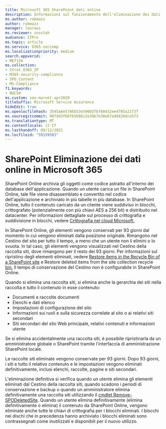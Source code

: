 ```yaml
---
title: Microsoft 365 SharePoint dati online
description: Informazioni sul funzionamento dell'eliminazione dei dati in SharePoint Online, ad esempio dove è archiviato il contenuto eliminato e per quanto tempo.
ms.author: robmazz
author: robmazz
manager: laurawi
ms.reviewer: sosstah
audience: ITPro
ms.topic: article
ms.service: O365-seccomp
ms.localizationpriority: medium
search.appverid:
- MET150
ms.collection:
- Strat_O365_IP
- M365-security-compliance
- SPO_Content
- MS-Compliance
f1.keywords:
- NOCSH
ms.custom: seo-marvel-apr2020
titleSuffix: Microsoft Service Assurance
hideEdit: true
ms.openlocfilehash: 3545a6e5746553e59603fbf68432ee4705a21f3f
ms.sourcegitcommit: 997dd3f66f65686c2e38b7e30e67add426dce5f3
ms.translationtype: MT
ms.contentlocale: it-IT
ms.lasthandoff: 09/12/2021
ms.locfileid: "59159583"
---
```

# <a name="sharepoint-online-data-deletion-in-microsoft-365"></a>SharePoint Eliminazione dei dati online in Microsoft 365

SharePoint Online archivia gli oggetti come codice astratto all'interno dei database dell'applicazione. Quando un utente carica un file in SharePoint Online, tale file viene disassemblato e convertito nel codice dell'applicazione e archiviato in più tabelle in più database. In SharePoint Online, tutto il contenuto caricato da un cliente viene suddiviso in blocchi, crittografato (potenzialmente con più chiavi AES a 256 bit) e distribuito nel datacenter. Per informazioni dettagliate sul processo di crittografia e suddivisione in blocchi, vedere [Crittografia nel cloud Microsoft.](/microsoft-365/compliance/office-365-encryption-in-the-microsoft-cloud-overview) 

In SharePoint Online, gli elementi vengono conservati per 93 giorni dal momento in cui vengono eliminati dalla posizione originale. Rimangono nel Cestino del sito per tutto il tempo, a meno che un utente non li elimini o lo svuota. In tal caso, gli elementi vengono visualizzati nel Cestino della raccolta siti, dove rimangono per il resto dei 93 giorni. Per informazioni sul ripristino degli elementi eliminati, vedere [Restore items in the Recycle Bin of a SharePoint site](https://support.office.com/article/6df466b6-55f2-4898-8d6e-c0dff851a0be#ID0EAADAAA=Online
) e Restore deleted items from the site collection recycle [bin.](https://support.office.com/article/5fa924ee-16d7-487b-9a0a-021b9062d14b) Il tempo di conservazione del Cestino non è configurabile in SharePoint Online.

Quando si elimina una raccolta siti, si elimina anche la gerarchia dei siti nella raccolta e tutto il contenuto in esse contenuto:

- Documenti e raccolte documenti
- Elenchi e dati elenco
- Impostazioni di configurazione del sito
- Informazioni sui ruoli e sulla sicurezza correlate al sito o ai relativi siti secondari
- Siti secondari del sito Web principale, relativi contenuti e informazioni utente

Se si elimina accidentalmente una raccolta siti, è possibile ripristinarla da un amministratore globale o SharePoint tramite l'interfaccia di amministrazione SharePoint locale.

Le raccolte siti eliminate vengono conservate per 93 giorni. Dopo 93 giorni, i siti e tutto il relativo contenuto e le impostazioni vengono eliminati definitivamente, inclusi elenchi, raccolte, pagine e siti secondari.

L'eliminazione definitiva si verifica quando un utente elimina gli elementi eliminati dal Cestino della raccolta siti, quando scadono i periodi di conservazione e backup o quando un amministratore elimina definitivamente una raccolta siti utilizzando il [cmdlet Remove-SPODeletedSite](/powershell/module/sharepoint-online/remove-spodeletedsite). Quando un utente elimina definitivamente (elimina definitivamente o elimina) il contenuto da SharePoint Online, vengono eliminate anche tutte le chiavi di crittografia per i blocchi eliminati. I blocchi nei dischi che in precedenza hanno archiviato i blocchi eliminati sono contrassegnati come inutilizzati e disponibili per il nuovo utilizzo.
